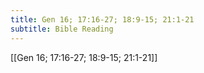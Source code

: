 ```yaml
---
title: Gen 16; 17:16-27; 18:9-15; 21:1-21
subtitle: Bible Reading
---
```


[[Gen 16; 17:16-27; 18:9-15; 21:1-21]]